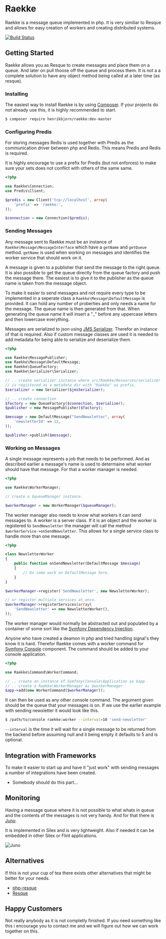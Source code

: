 Raekke
======

Raekke is a message queue implemented in php. It is very similiar to Resque and
allows for easy creation of workers and creating distributed systems.

[![Build Status](https://travis-ci.org/henrikbjorn/Raekke.png?branch=master)](https://travis-ci.org/henrikbjorn/Raekke)

Getting Started
---------------

Raekke allows you as Resque to create messages and place them on a queue. And
later on pull thoose off the queue and process them. It is not a a complete
solution to have any object method being called at a later time (as resque).

### Installing

The easiest way to install Raekke is by using [Composer](http://getcomposer.org).
If your projects do not already use this, it is highly recommended to start.

``` bash
$ composer require henrikbjorn/raekke:dev-master
```

### Configuring Predis

For storing messages Redis is used together with Predis as the communication
driver between php and Redis. This means Predis and Redis is required.

It is highly encourage to use a prefix for Predis (but not enforces) to make
sure your sets does not conflict with others of the same same.

``` php
<?php

use Raekke\Connection;
use Predis\Client;

$predis = new Client('tcp://localhost', array(
    'prefix' => 'raekke:',
));

$connection = new Connection($predis);
```

### Sending Messages

Any message sent to Raekke must be an instance of `Raekke\Message\MessageInterface`
which have a `getName` and `getQueue` method. `getName` is used when working on
messages and identifies the worker service that should work on it.

A message is given to a publisher that send the message to the right queue.
It is also possible to get the queue directly from the queue factory and push
the message there. The easiest is to give it to the publisher as the queue name
is taken from the message object.

To make it easier to send messages and not require every type to be implemented
in a seperate class a `Raekke\Message\DefaultMessage` is provided. It can hold
any number of proberties and only needs a name for the message. The queue name
is then generated from that. When generating the queue name it will insert a "_"
before any uppercase letters and then lowercase everything.

Messages are serialized to json using [JMS Serializer](http://jmsyst.com/libs/serializer).
Therefor an instance of that is required. Also if custom message classes are
used it is needed to add metadata for being able to serialize and deserialize them.

``` php
<?php

use Raekke\MessagePublisher;
use Raekke\Message\DefaultMessage;
use Raekke\QueueFactory;
use Raekke\Serializer\Serializer;

// .. create serializer instance where src/Raekke/Resources/serializer
// is registered as a metadata dir with "Raekke" as prefix.
$serializer = new Serializer($jmsSerializer);

// .. create connection
$factory = new QueueFactory($connection, $serializer);
$publisher = new MessagePublisher($factory);

$message = new DefaultMessage("SendNewsletter", array(
    'newsletterId' => 12,
));

$publisher->publish($message);
```

### Working on Messages

A single message represents a job that needs to be performed. And as described
earlier a message's name is used to determaine what worker should have that
message. For that a worker manager is needed.

``` php
<?php

use Raekke\WorkerManager;

// create a $queueManager instance.

$workerManager = new WorkerManager($queueManager);
```

The worker manager also needs to know what workers it can send messages to.
A worker is a server class. If it is an object and the worker is registered to
`SendNewsletter` the manager will call the method `$workerService->onSendNewsletter`.
This allows for a single service class to handle more than one message.

``` php
<?php

class NewsletterWorker
{
    public function onSendNewsletter(DefaultMessage $message)
    {
        // Do some work on DefaultMessage here.
    }
}

$workerManager->register('SendNewsletter', new NewsletterWorker);

// or register multiple services at once.
$workerManager->registerServices(array(
    'SendNewsletter' => new NewsletterWorker(),
));
```

The worker manager would normally be abstracted out and populated by a container
of some sort like the [Symfony Dependency Injection](http://symfony.com/doc/current/components/dependency_injection).

Anyone who have created a deamon in php and tried handling signal's they know
it is hard. Therefor Raekke comes with a worker command for [Symfony Console](http://symfony.com/doc/current/components/console)
component. The command should be added to your console application.

``` php
<?php

use Raekke\Command\WorkerCommand;

// .. create an instance of Symfony\Console\Application as $app
// .. create a Raekke\WorkerManager as $workerManager
$app->add(new WorkerCommand($workerManager));
```

It can then be used as any other console command. The argument given should be
the queue that your messages is on. If we use the earlier example with sending
newsletter it would look like this.

``` bash
$ /path/to/console raekke:worker --interval=10 'send-newsletter'
```

`--interval` is the time it will wait for a single message to be returned from
the backend before assuming null and it being empty it defaults to 5 and is
optional.

Integration with Frameworks
---------------------------

To make it easier to start up and have it "just work" with sending messages a
number of integrations have been created.

* Somebody should do this part...

Monitoring
----------

Having a message queue where it is not possible to what whats in queue and the
contents of the messages is not very handy. And for that there is [Juno](https://github.com/henrikbjorn/Juno).

It is implemented in Silex and is very lightweight. Also if needed it can be
embedded in other Silex or Flint applications.

![Juno](http://i.imgur.com/oZFzfKq.png)

Alternatives
------------

If this is not your cup of tea there exists other alternatives that might be
better for your needs.

* [php-resque](https://github.com/chrisboulton/php-resque)
* [Resque](https://github.com/defunkt/resque)


Happy Customers
---------------

Not really anybody as it is not completly finished. If you need something like
this i encourage you to contact me and we will figure out how we can work
together on this.
